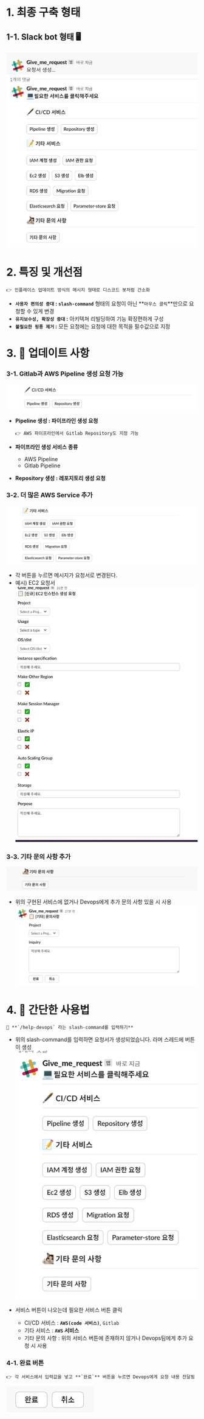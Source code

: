 # 1. 최종 구축 형태
## 1-1. Slack bot 형태 🖥️
![alt text](asset/image.png)

# 2. 특징 및 개선점
```
👉 인플레이스 업데이트 방식의 메시지 형태로 디스코드 봇처럼 간소화
```
- **`사용자 편의성 증대` : `slash-command`** 형태의 요청이 아닌 **`마우스 클릭`**만으로 요청할 수 있게 변경
- **`유지보수성, 확장성 증대` :** 아키텍쳐 리빌딩하여 기능 확장편하게 구성
- **`불필요한 핑퐁 제거` :** 모든 요청에는 요청에 대한 목적을 필수값으로 지정

# 3. 🤖 업데이트 사항
### 3-1. Gitlab과 AWS Pipeline 생성 요청 가능
![alt text](asset/image2.png)

- **Pipeline 생성 : 파이프라인 생성 요청**
    ```
    👉 AWS 파이프라인에서 Gitlab Repository도 지정 가능
    ```
- **파이프라인 생성 서비스 종류**
    
    - AWS Pipeline
    - Gitlab Pipeline
- **Repository 생성 : 레포지토리 생성 요청**

### 3-2. 더 많은 AWS Service 추가
![alt text](asset/image3.png)
- 각 버튼을 누르면 메시지가 요청서로 변경된다.
- 예시) EC2 요청서
    ![alt text](asset/image4.png)

### 3-3. 기타 문의 사항 추가
![alt text](asset/image5.png)
- 위의 구현된 서비스에 없거나 Devops에게 추가 문의 사항 있을 시 사용
    ![alt text](asset/image6.png)

# 4. 🏡 간단한 사용법
```
📜 **`/help-devops` 라는 slash-command를 입력하기**
```
- 위의 slash-command를 입력하면 요청서가 생성되었습니다. 라며 스레드에 버튼이 생성
    ![alt text](asset/7.png)

- 서비스 버튼이 나오는데 필요한 서비스 버튼 클릭
    - CI/CD 서비스 : **`AWS(code 서비스)`**, `Gitlab`
    - 기타 서비스 : **`AWS` 서비스**
    - 기타 문의 사항 : 위의 서비스 버튼에 존재하지 않거나 Devops팀에게 추가 요청 시 사용

### 4-1. 완료 버튼
```
👉 각 서비스에서 입력값을 넣고 **`완료`** 버튼을 누르면 Devops에게 요청 내용 전달됨
```
![alt text](asset/8.png)